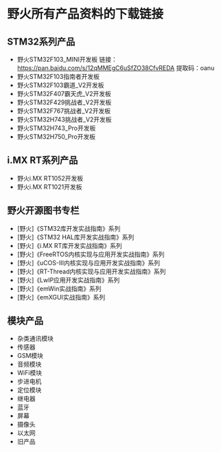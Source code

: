 # 野火所有产品资料的下载链接
## STM32系列产品
* 野火STM32F103_MINI开发板 链接：https://pan.baidu.com/s/12qMMEgC6uSfZO38CfvREDA  提取码：oanu 
* 野火STM32F103指南者开发板
* 野火STM32F103霸道_V2开发板
* 野火STM32F407霸天虎_V2开发板
* 野火STM32F429挑战者_V2开发板
* 野火STM32F767挑战者_V2开发板
* 野火STM32H743挑战者_V2开发板
* 野火STM32H743_Pro开发板
* 野火STM32H750_Pro开发板
## i.MX RT系列产品
* 野火i.MX RT1052开发板
* 野火i.MX RT1021开发板
## 野火开源图书专栏
* [野火]《STM32库开发实战指南》系列
* [野火]《STM32 HAL库开发实战指南》系列
* [野火]《i.MX RT库开发实战指南》系列
* [野火]《FreeRTOS内核实现与应用开发实战指南》系列
* [野火]《uCOS-III内核实现与应用开发实战指南》系列
* [野火]《RT-Thread内核实现与应用开发实战指南》系列
* [野火]《LwIP应用开发实战指南》系列
* [野火]《emWin实战指南》系列
* [野火]《emXGUI实战指南》系列
## 模块产品
* 杂类通讯模块
* 传感器
* GSM模块
* 音频模块
* WiFi模块
* 步进电机
* 定位模块
* 继电器
* 蓝牙
* 屏幕
* 摄像头
* 以太网
* 旧产品